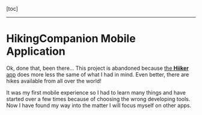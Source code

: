 [toc]

---
# HikingCompanion Mobile Application

Ok, done that, been there... This project is abandoned because [the **Hiiker** app](https://hiiker.app/) does more less the same of what I had in mind. Even better, there are hikes available from all over the world!

It was my first mobile experience so I had to learn many things and have started over a few times because of choosing the wrong developing tools. Now I have found my way into the matter I will focus myself on other apps.

<!--
## Purpose
Purpose of this app is to have a companion program suitable for showing tracks and additional information about those tracks. It is the intention to get those tracks from other app installations or from your own recorded tracks and added pictures and notes. So this program would become an all purpose vehicle for displaying external tracks. While its name would suggest that long walks are intended, a city walk showing the hot items of that place would equally be possible.

At first use, not much can be done with the program except recording your own routes. Another app must be installed too. This is a specially designed app holding track data and extra information such as notes and photos. Then, when such an app is installed and run, that particular app places its data in the HikingCompanion applications environment. The next time the HikingCompanion app is started, it will notice the new data and will insert the data in the hike database. When the HikingCompanion is not installed yet the program will not install the data.

A tracking app should hold any or all of the following data
* Several tracks showing the hike.
* Notes about interesting features along the route in several languages.
* Pictures showing the environment of points on the route.
* Map tiles and feature cache information?
* Places to eat and/or stay and web addresses to make reservations.
* Color palette and other makeup for this particular hike.

## History
This mobile app is a re-try of the previously developed SufiTrail app where I stumbled upon problems using the methods at hand. After some searches and some suggestions from a good friend of mine, a new setup is tried with `Qt` using the tool `qtcreator`.

## License
Something public domain and risk free (for me that is )

## Installing
This app will be placed in the app store when ready.

---
# Progress of the application
Next, the developing progress is shown here. Several entries are also in the acceptance tests to see if those things are possible because the purpose of the acceptance tests are to find out what Qt and the qtcreator tool is capable of.

## Events and devices to listen to
<progress value="1" max="7"></progress>

There are several events which occur upon changing conditions in a device. These events must be captured for further actions.
* [ ] Battery condition to warn user of battery low state. App might dim display or perform other actions to save energy.
* [x] Gps information to get current location.
* [ ] Network on and off line mode to update map and feature cache as well as send user data to a server
* [ ] Device compass to show map correctly pointing the map-north to the real north.
* [ ] Resize events to change from portrait to landscape mode and back. Responsive. Needed to display everything in proper sizes.
* [ ] Camera to add a picture as a point on the map when saved.
* [ ] Time and clock.

## Caching

Caching of data is needed for those moments that there is no network available.

<progress value='2' max='7'></progress>

* [x] Cache locations are in the configuration environment. A searchpath is made to refer to the data from the PluginParameter.
* [x] For the moment, tiles are cached when a track is selected from the hike.
* [ ] At start up and network is on and a track is installed, caching must start. Caching must be inhibited when network is off or very slow.
* [ ] Store data (like date and time) to check for revisiting the caching process.
* [ ] Cleanup cache when hike is removed. Take care not to remove tiles also used by other hikes in the neighborhood.
* Tile caching.
  * [ ] Make caching process visible when done for the first time. This can be a long process. Low resolution tiles are cached for places such as the current location when it is off track. Make use of the cache information provided by the installed track app.
* Feature caching.
    * [ ] Cache features using the information provided by the installed track app.
* Try to get weather forecast and cache (short term) this information too.

## The Menu
<progress value="5" max="5"></progress>

* [x] Added module for variables and styling
* [x] Pressing the menu button <button>☰</button> shown on the map or other pages, will open a pane from the side to show a menu of options. A click on an entry will show another page. When selecting an entry, the menu is closed and a page will appear.
* [x] Each page, other than the map page, must have a <button>🌍</button> button, to go to the map page.
* [x] Layout of menu.
* [x] Layout of all pages must be coherent.

## The pages of the application
A series of screen descriptions the application can show.

### Display on tablet screen
<progress value="0" max="2"></progress>

* [ ] An icon must be designed
* [ ] A widget showing small part of a chart?

### Splash screen
<progress value="0" max="4"></progress>

When starting the program, the app must show a splash screen with a nice hiking picture on it while the program gets ready in the background. When it is, the splash screen is removed.

  * [ ] Show a screen with a nice picture. Keep this displayed until everything is initialized. This provides for a better user experience.
  * [ ] Show a progress bar.
  * [ ] Show text displaying the task it is executing
  * [ ] Image must be made complete with some text

####  The pages to select from the menu

<progress value="5" max="8"></progress>

The menu entries
  * [x] **🌍 Map**: Show map.
  * [ ] **ℹ Info**: Show route information
  * [x] **🚶 Tracks**: Select a track.
  * [ ] **⌘ Feature** Show history, or other info.
  * [x] **🛠 Config**: Configuration page.
  * [x] **📡 User Track Config**: Configuration of user hike and track data.
  * [x] **👥 About**: Show a page with version, people and contacts.
  * [x] **⏻ Exit**: Close the application. Character **■** on android because of missing character. Must check OS type.

## Map page
<progress value="10" max="19"></progress>

The map page is also the home page.

  * [x] Page created
  * Map. The map is displayed over the full width and height of the device.
    * [x] Map displayed, move around with swipe.
    * [x] Map, Menu and buttons must be adjusted when device is rotated.
    * [ ] Show features for starting scale of map.
    * [ ] Map overlay for height lines and/or shades.
    * [x] Show current location.
    * [x] Focus on that current location using a <button>🎯</button> button.
    * [x] Focus on current selected track using a <button>☡</button> button.
    * [x] A (dashed) line is shown from current location to closest point on the track to show that the hiker wanders off route.
    * [x] zooming by pinching (on mobile device).
  * Zoom buttons. The buttons are placed on the left side.
    * [ ] zooming with buttons.
    * [ ] Reveal more features when zooming in.
    * [ ] Remove features when zooming out.
  * [ ] North arrow button on the top right side. Click action aligns map to the north.
  * [ ] Reset tilt button on the top right side. Click action returns map in normal 2D view.
  * [ ] Camera button to make a picture which get locked to the current location.
  * [ ] Note button to make a note for the current location.
  * [x] Open menu button ☰. Button is placed just below the north arrow. Click action shows the menu on the right side of the page.
  * [x] Open street map attribute on the bottom right of the map.

## The info page
<progress value="0" max="2"></progress>

  The info page shows information of the currently selected track. There are 40 tracks to walk in 40 days so we need 40 pages of data. The info page is loaded from a file from a separately installed track app.

  * [ ] Page created
  * [ ] Fill the info page after selecting a track. Previous data must be removed.

## The Tracks page
<progress value="10" max="12"></progress>

  Show a list of tracks from which a selection can be made. This will only be visible when one or more hike apps are installed. Track list changes when another hike is selected.

  * [x] Page created
  * Generate the page from the tracks directory contents. Each track shows;
    * [x] the gpx track name found in the configuration file.
    * [x] Show length of the route. Calculated once when the route is processed.
    * [x] Show a bicycle or a walking person icon depending on the type of route.
  * [x] Refresh tracks list when another hike is selected on the config page
  * [x] Show map when a selection is made using a <button>Select</button>  button.
  * [x] The route is displayed.
  * [x] The route is centered on page. This depends if information is available in the user track.
  * [x] The route is zoomed so as to fit the page. This depends if information is available in the user track.
  * [x] Show (dashed) line from current location to closest point on the trail when off trail (further than, lets say, 1 kilometer).
  * [ ] Remove track button. Disabled for installed hikes, enabled for user recorded hikes.
  * [ ] Show dialog before removing hike

## The Features page
The Features page is filled when a feature is clicked. First a balloon is showed on the map pointing to the feature with text and a 'more ...' on the bottom. Again, only when a separate track app is installed.

<progress value="0" max="7"></progress>

  * [ ] Page created
  * Selection of features to show;
    * [ ] Restaurant - reservation information and facility
    * [ ] Hotel etc - booking information and facility
    * [ ] Mosque - historic background
    * [ ] City, village - historic background, city elders contact info, etc.
  * [ ] Show balloon with info
  * [ ] Show extra info on info page

## The Config page

Input fields can be checked
<progress value="9" max="12"></progress>

  * [x] Page created.
  * [ ] Text message about users consent of sending data to server.
  * [x] Username used to differentiate input from different users. This input can be things such as photos, notes and hikes.
  * [x] Email address.
  * [x] A combobox of installed hikes.
  * On save data
    * [x] Data is stored in configuration file.
    * [x] Tracks are shown on tracks page.
    * [x] Theme is changed
    * [x] About page is modified
  * [x] Remove hike button
  * [ ] Show dialog before removing hike
  * [ ] Export user recorded hike button

## The User Track Config page

Input fields can be checked
<progress value="11" max="11"></progress>

  * [x] Page created.
  * Input fields
    * [x] Hike key. Needed to using in the config
    * [x] Hike title. Shown in the hike list on the config page
    * [x] Hike description.
    * [x] Track title. Shown in track list on the tracks page
    * [x] Track description.

  * Recording buttons
    * [x] <button>Start</button>. Start recording. A line is visible on the map page.
    * [x] <button>Stop</button>. Stop and save recording. The tracks list is expanded with the new track. When track gpx file already exists, nothing is saved!
    * [x] <button>Pause</button>. Postpone recording when e.g. in a restaurant for a rest and having a nice meal.
    * [x] <button>Continue</button>. Continue when satisfied and rested.

  * [x] <button>Save</button>. Save the hike information.

## The About page
This is an overview of people involved and their tasks. Also other info can be shown such as a version numbers. This data should also come from the track app.

<progress value="4" max="4"></progress>

  * [x] Page created
  * [x] Show hike dependent text.
  * [x] Show current version of the program and hike data.
  * [x] Show operating system information

## The Exit page
This should show a dialog to ask the user if he/she really wants to quit the program.

<progress value="2" max="5"></progress>

  * [x] Page created
  * [ ] Show quit dialog
  * [ ] Recorded track must be saved if still unsaved.
  * [x] Leave and stop program.
  * [ ] Keep program active in background and keep recording if started.

---
# Languages used for the application

<progress value="2" max="4"></progress>

  * [x] All text is typed in English and is the fallback language by default.
  * [ ] Implementing the QT translation mechanism.
  * Supported Languages;
    * [x] English
    * [ ] Dutch

---
# Other items or problems to think about

<progress value="8" max="10"></progress>

  * [ ] By what license should the project be protected
  * [ ] Privacy considerations
  * Installing tracks and other information from other sources.
    * [x] Create directory tree
    * [x] Add or modify hike config tables
    * [x] Install or update comparing version information
    * [x] Refresh track data
    * [x] HikingCompanion app prepares a directory for the hike data container applications to use.
    * [x] Hike data container app checks for this dir to see if HikingCompanion app is installed.
    * [x] Hike data container app copies its data to the directory
    * [x] HikingCompanion app installs the data from the directory and cleans it afterwards.

### Licenses
#### Licenses Qt software
#### Licenses Android?
#### Licenses Ios?
#### License Symbola font
Unicode Fonts for Ancient Scripts
(UFAS)
 License Agreement
UFAS: refers to the set of all fonts and documents available on this site; are licensed under the conditions stated in this License Agreement.
Developer: refers to George Douros, Kolokotroni 3, Larissa, 41223, Greece; is the sole developer and exclusive owner of all UFAS material; retains all rights to previous, current and future versions of UFAS; does not warrant the performance or results User may obtain by using UFAS software; is in no event liable to User or anyone else for any consequential, incidental or special damages, or for any claim against User by any third party seeking such damages.
User: refers to anyone who downloads UFAS from this, or any other, site; may use UFAS for strictly personal and non-commercial purposes, without charge; is allowed a single installation and no network installation; agrees not to adapt, modify, alter, translate, convert, or otherwise change UFAS; may not license, sell, rent, lease, sub license, lend, or in any way distribute UFAS for profit.
Commercial or educational use of UFAS is not permitted. This and all UFAS licenses are exclusively issued by Developer.

Font also found on Linux fedora! No license mentioned!

#### License for the hike data.
There must be a license which must describe the application in such a way that the software is free but that the data for some hikes is to be paid for.

---
# To do
* The Plain qml page must have a status line at the bottom to show errors and other messages.
* The Map page could show zoom level, hike icon of current hike, length of selected track.
* 'Remove a track' must have a dialog window
* Refine themes for all hikes and HikingCompanion. No gradients.
* Info texts must have more space on the side. It is too close to the edge.
* Change color of route depending on type, walk (dark brown) or bike (blue).


---
# Bugs

* 2018-12-23
  * Colors are not changed on all objects when another hike is selected.
  * Selected font ignored on android.
* 2018-12-15
  * User track not visible in config combobox
  * User track not saved
  * User track meta data not saved
---
# Changes
* 2018-12-22, 0.14.3, 160001403
  * Styling of app is improved.
* 2018-12-15, 0.14.3, 160001402
  * Poi is working in principle.
* 2018-12-13, 0.14.2, 160001402
  * Bug fixed; On android, launcher icons are not displayed. Thrown out the old manifest and generated a new one. Had to manually add the ' android:icon="@drawable/icon"' to the application element.
* 2018-12-10, 0.14.1, 160001401
  * OpenSSL libs are properly added for linux as well as android. It is now possible to reach map tile servers over https. Also features using nominatim are also possible now.
  * Setting android version code as explained [here](https://medium.com/@maxirosson/versioning-android-apps-d6ec171cfd82) and [here](https://developer.android.com/google/play/publishing/multiple-apks#VersionCodes) above together with version on each change entry. It is like **MV S MJ MN PV** or minimum api version, screen size or 0, major version, minor version and patch version.
* 2018-11-13, 0.14.0
  * Coordinate generator is build on the map page to test track recording on the UserTrackInfoPage.
  * Adding new hike data and track information as well as recording a new track is created on the UserTrackInfoPage.
  * Bug fixed; font problem where choosen symbols where not always visible.
* 2018-11-11, 0.13.1
  Bug fixed; Keyboard of android tablet is shown in in uppercase. Each time the keyboard is set in lowercase it switches back to uppercase after typing a letter. Also numbers are not available. By turning `inputMethodHints` to `Qt.ImhNoAutoUppercase` it can be forced lowercase without any 'smart' actions.
* 2018-11-9, 0.13.0
  * Add current location button on map page.
  * Add current track button on map page.
* 2018-11-8, 0.12.2
  * Using Thunderforest tile map server using a personal api-key.
* 2018-11-2, 0.12.1
  * Config page enhancements
* 2018-11-1, 0.12.0
  * Show a line from current location to the nearest point on the track to show that the hiker is wandering of track.
  * On the track list, each track has additional information to show that the track is for walking or biking. Also the length of the track is shown in kilometers.

* 2018-10-24, 0.11.0
  * Theming mechanism in place. Themes can be dependent on selected hike.
  * About page filled with content. Also depending on selected hike.

* 2018-10-15, 0.10.0
  * App can install hike data given by data container app on Android.

* 2018-09-24, 0.9.1
  * App can install hike data given by data container app on Linux.
  * Bug fixed: Ini files must be read using utf8 encoding

* 2018-09-17, 0.9.0
  * Installing track information in app data directory
  * Create proper application config
  * Show hike list and select a hike
  * Show track list and select track. Show track and zoom in on track
  * When track is selected, bounds are calculated and now also stored in config
  * Several cleanup phases when lists are empty

* 2018-09-03, 0.8.1
  * Displayed track is now centered and zoomed

* 2018-09-03, 0.8.0
  * A list of tracks is shown on the tracks page.
  * A track is selectable after which the track is displayed on the map. Centering and zooming on the track must still be done.

* 2018-09-01, 0.7.1
  * Config/ConfigData simplified because of use of QSettings the variables do not need to be saved/cached in the object.

* 0.7.0 Tracks page added to show tracks and make a selection.

* 2018-08-22, 0.6.2
  * Singleton class ConfigData for storage added. Access via Config class.

* 0.6.1
  * Styling is under control.
* 0.6.0
  * Current location is shown(needs improvement).
  * Focus on current location. Must be done with button later.
  * Manifest file generated using qtcreator. Icons are set. Must be changed!
* 0.5.0
  * Map page shows map.

* 2018-07-29, 0.4.0
  * Factoring out several items from main.qml
  * The exitPage shows some text which is scrollable and wraps on word boundaries.

* 0.3.0
  * Make a page framework
  * Loading text from file into a page
* 0.2.0
  * Menu with some entries
  * Fade in and out of menu
  * Made a few pages with a menu open button
  * Selecting an entry will show page and close menu
* 0.1.0
  * Building framework
* 0.0.1
  * Start project

---
# Contact

Developer: Marcel Timmerman
EMail: mt1957@gmail.com
-->
